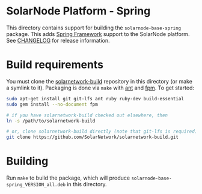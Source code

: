 # SolarNode Platform - Spring

This directory contains support for building the `solarnode-base-spring` package. This adds 
[Spring Framework][spring] support to the SolarNode platform. See [CHANGELOG](./CHANGELOG.md) for
release information.

# Build requirements

You must clone the [solarnetwork-build][sn-build] repository in this directory (or make a symlink
to it). Packaging is done via `make` with [ant][ant] and [fpm][fpm]. To get started:

```sh
sudo apt-get install git git-lfs ant ruby ruby-dev build-essential
sudo gem install --no-document fpm

# if you have solarnetwork-build checked out elsewhere, then
ln -s /path/to/solarnetwork-build

# or, clone solarnetwork-build directly (note that git-lfs is required)
git clone https://github.com/SolarNetwork/solarnetwork-build.git
```

# Building

Run `make` to build the package, which will produce `solarnode-base-spring_VERSION_all.deb` in
this directory.

[ant]: https://ant.apache.org/
[fpm]: https://github.com/jordansissel/fpm
[spring]: https://spring.io/projects/spring-framework
[sn-build]: https://github.com/SolarNetwork/solarnetwork-build/
